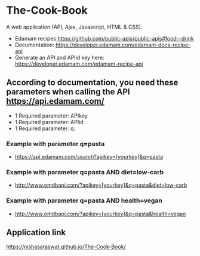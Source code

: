 # The-Cook-Book
A web application (API, Ajax, Javascript, HTML &amp; CSS).

 *  Edamam recipes:https://github.com/public-apis/public-apis#food--drink
 *	Documentation: https://developer.edamam.com/edamam-docs-recipe-api
 *  Generate an API and APIid key here: https://developer.edamam.com/edamam-recipe-api




## According to documentation, you need these parameters when calling the API https://api.edamam.com/
* 1 Required parameter: APIkey
* 1 Required parameter: APIid
* 1 Required parameter: q.


### Example with parameter q=pasta
* https://api.edamam.com/search?apikey=[yourkey]&q=pasta

### Example with parameter q=pasta AND diet=low-carb
* http://www.omdbapi.com/?apikey=[yourkey]&q=pasta&diet=low-carb

### Example with parameter q=pasta AND health=vegan
* http://www.omdbapi.com/?apikey=[yourkey]&q=pasta&health=vegan

## Application link
https://nishasaraswat.github.io/The-Cook-Book/

